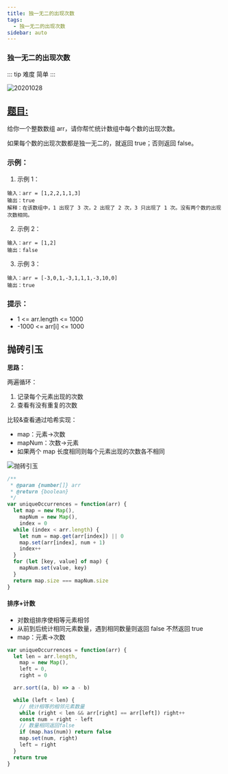 ```yaml
---
title: 独一无二的出现次数
tags:
  - 独一无二的出现次数
sidebar: auto
---
```


### 独一无二的出现次数

::: tip 难度
简单
:::

![20201028](http://qiniu.gaowenju.com/leecode/banner/20201028.jpg)

## [题目:](https://leetcode-cn.com/problems/unique-number-of-occurrences/)

给你一个整数数组 arr，请你帮忙统计数组中每个数的出现次数。

如果每个数的出现次数都是独一无二的，就返回 true；否则返回 false。

### 示例：

1. 示例 1：

```
输入：arr = [1,2,2,1,1,3]
输出：true
解释：在该数组中，1 出现了 3 次，2 出现了 2 次，3 只出现了 1 次。没有两个数的出现次数相同。
```

2. 示例 2：

```
输入：arr = [1,2]
输出：false
```

3. 示例 3：

```
输入：arr = [-3,0,1,-3,1,1,1,-3,10,0]
输出：true
```

### 提示：

- 1 <= arr.length <= 1000
- -1000 <= arr[i] <= 1000

## 抛砖引玉

**思路：**

两遍循环：

1. 记录每个元素出现的次数
2. 查看有没有重复的次数

比较&查看通过哈希实现：

- map：元素->次数
- mapNum：次数->元素
- 如果两个 map 长度相同则每个元素出现的次数各不相同

![抛砖引玉](http://qiniu.gaowenju.com/leecode/20201028.png)

```javascript
/**
 * @param {number[]} arr
 * @return {boolean}
 */
var uniqueOccurrences = function(arr) {
  let map = new Map(),
    mapNum = new Map(),
    index = 0
  while (index < arr.length) {
    let num = map.get(arr[index]) || 0
    map.set(arr[index], num + 1)
    index++
  }
  for (let [key, value] of map) {
    mapNum.set(value, key)
  }
  return map.size === mapNum.size
}
```

#### 排序+计数

- 对数组排序使相等元素相邻
- 从前到后统计相同元素数量，遇到相同数量则返回 false 不然返回 true
- map：元素->次数

```javascript
var uniqueOccurrences = function(arr) {
  let len = arr.length,
    map = new Map(),
    left = 0,
    right = 0

  arr.sort((a, b) => a - b)

  while (left < len) {
    // 统计相等的相邻元素数量
    while (right < len && arr[right] == arr[left]) right++
    const num = right - left
    // 数量相同返回false
    if (map.has(num)) return false
    map.set(num, right)
    left = right
  }
  return true
}
```

